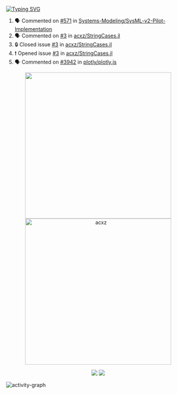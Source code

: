 [![Typing SVG](https://readme-typing-svg.herokuapp.com?size=16&color=AFFFA3&multiline=true&height=75&lines=contributing+to+robotics%2Fae%2Fml%2Fgpu;packaging+it+for+archlinux;ricer)](https://git.io/typing-svg)

<!--START_SECTION:activity-->
1. 🗣 Commented on [#571](https://github.com/Systems-Modeling/SysML-v2-Pilot-Implementation/issues/571#issuecomment-2195872820) in [Systems-Modeling/SysML-v2-Pilot-Implementation](https://github.com/Systems-Modeling/SysML-v2-Pilot-Implementation)
2. 🗣 Commented on [#3](https://github.com/acxz/StringCases.jl/issues/3#issuecomment-2170426947) in [acxz/StringCases.jl](https://github.com/acxz/StringCases.jl)
3. 🔒 Closed issue [#3](https://github.com/acxz/StringCases.jl/issues/3) in [acxz/StringCases.jl](https://github.com/acxz/StringCases.jl)
4. ❗ Opened issue [#3](https://github.com/acxz/StringCases.jl/issues/3) in [acxz/StringCases.jl](https://github.com/acxz/StringCases.jl)
5. 🗣 Commented on [#3942](https://github.com/plotly/plotly.js/issues/3942#issuecomment-2167939702) in [plotly/plotly.js](https://github.com/plotly/plotly.js)
<!--END_SECTION:activity-->

<p align="center">
  <img width="400em" src=https://github-readme-stats.vercel.app/api?username=acxz&include_all_commits=true&show_icons=true />
  <img width="400em" src="https://github-readme-streak-stats.herokuapp.com/?user=acxz&" alt="acxz" />
</p>

<p align="center">
  <img src=https://github-readme-stats.vercel.app/api/top-langs/?username=acxz&layout=compact />
  <img src=https://github-profile-trophy.vercel.app/?username=acxz&row=2&column=4 />
</p>

![activity-graph](https://github-readme-activity-graph.vercel.app/graph?username=acxz&bg_color=053c4a&color=ffffff&line=76c533&point=8f2fe1&area=true&hide_border=true&hide_title=true)
